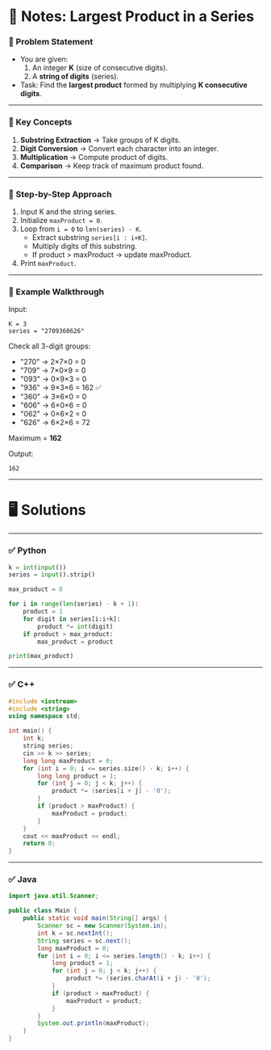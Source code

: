 # 📘 Notes: Largest Product in a Series

### 🔹 Problem Statement

- You are given:
    1. An integer **K** (size of consecutive digits).
    2. A **string of digits** (series).
- Task: Find the **largest product** formed by multiplying **K consecutive digits**.

---

### 🔹 Key Concepts

1. **Substring Extraction** → Take groups of K digits.
2. **Digit Conversion** → Convert each character into an integer.
3. **Multiplication** → Compute product of digits.
4. **Comparison** → Keep track of maximum product found.

---

### 🔹 Step-by-Step Approach

1. Input K and the string series.
2. Initialize `maxProduct = 0`.
3. Loop from `i = 0` to `len(series) - K`.
    - Extract substring `series[i : i+K]`.
    - Multiply digits of this substring.
    - If product > maxProduct → update maxProduct.
4. Print `maxProduct`.

---

### 🔹 Example Walkthrough

Input:  
```
K = 3  
series = "2709360626"
```

Check all 3-digit groups:

- "270" → 2×7×0 = 0
- "709" → 7×0×9 = 0
- "093" → 0×9×3 = 0
- "936" → 9×3×6 = 162 ✅
- "360" → 3×6×0 = 0
- "606" → 6×0×6 = 0
- "062" → 0×6×2 = 0
- "626" → 6×2×6 = 72

Maximum = **162**

Output:  
```
162
```

---

# 🖥 Solutions

---

### ✅ Python

```python
k = int(input())
series = input().strip()

max_product = 0

for i in range(len(series) - k + 1):
    product = 1
    for digit in series[i:i+k]:
        product *= int(digit)
    if product > max_product:
        max_product = product

print(max_product)

```

---

### ✅ C++

```cpp
#include <iostream>
#include <string>
using namespace std;

int main() {
    int k;
    string series;
    cin >> k >> series;
    long long maxProduct = 0;
    for (int i = 0; i <= series.size() - k; i++) {
        long long product = 1;
        for (int j = 0; j < k; j++) {
            product *= (series[i + j] - '0');
        }
        if (product > maxProduct) {
            maxProduct = product;
        }
    }
    cout << maxProduct << endl;
    return 0;
}

```

---

### ✅ Java

```java
import java.util.Scanner;

public class Main {
    public static void main(String[] args) {
        Scanner sc = new Scanner(System.in);
        int k = sc.nextInt();
        String series = sc.next();
        long maxProduct = 0;
        for (int i = 0; i <= series.length() - k; i++) {
            long product = 1;
            for (int j = 0; j < k; j++) {
                product *= (series.charAt(i + j) - '0');
            }
            if (product > maxProduct) {
                maxProduct = product;
            }
        }
        System.out.println(maxProduct);
    }
}

```